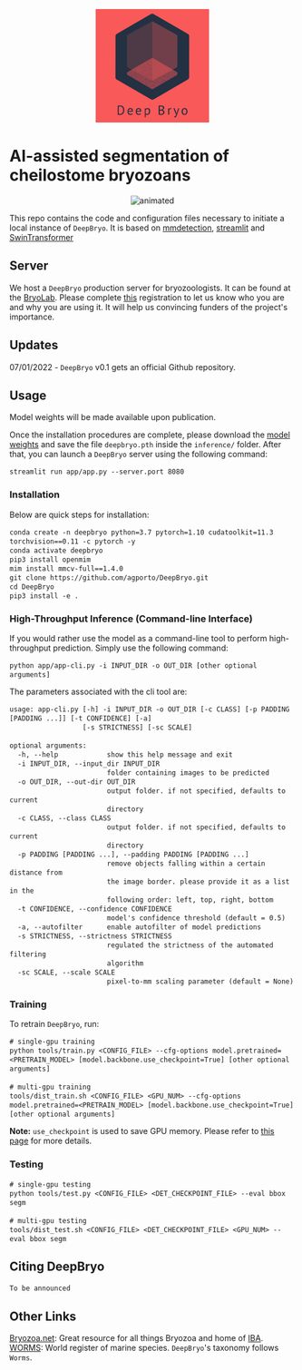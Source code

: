 <p align="center">
<img src="resources/logo_red.png" alt="DeepBryo logo" width='200' height='200' >
</p>

# AI-assisted segmentation of cheilostome bryozoans


<p align="center">
  <img src="resources/deepbryo.gif" alt="animated" />
</p>

This repo contains the code and configuration files necessary to initiate a local instance of `DeepBryo`. It is based on [mmdetection](https://github.com/open-mmlab/mmdetection), [streamlit](https://streamlit.io/) and [SwinTransformer](https://arxiv.org/pdf/2103.14030.pdf)

## Server 

We host a `DeepBryo` production server for bryozoologists. It can be found at the [BryoLab](https://bryolab.ngrok.io). Please complete [this](https://docs.google.com/forms/d/e/1FAIpQLSc-NoKamdaWiB9pCGQyXFHsMpXXlBgYRlwwSn53h8jwf7UMnw/viewform?usp=pp_url) registration to let us know who you are and why you are using it. It will help us convincing funders of the project's importance.


## Updates

07/01/2022 - `DeepBryo` v0.1 gets an official Github repository.

## Usage

Model weights will be made available upon publication.

Once the installation procedures are complete, please download the [model weights]() and save the file `deepbryo.pth` inside the `inference/` folder. After that, you can launch a `DeepBryo` server using the following command:

```
streamlit run app/app.py --server.port 8080

```

### Installation

Below are quick steps for installation:

```
conda create -n deepbryo python=3.7 pytorch=1.10 cudatoolkit=11.3 torchvision==0.11 -c pytorch -y
conda activate deepbryo
pip3 install openmim
mim install mmcv-full==1.4.0
git clone https://github.com/agporto/DeepBryo.git
cd DeepBryo
pip3 install -e .

```


### High-Throughput Inference (Command-line Interface)

If you would rather use the model as a command-line tool to perform high-throughput prediction. Simply use the following command:

```
python app/app-cli.py -i INPUT_DIR -o OUT_DIR [other optional arguments]

```

The parameters associated with the cli tool are:

```
usage: app-cli.py [-h] -i INPUT_DIR -o OUT_DIR [-c CLASS] [-p PADDING [PADDING ...]] [-t CONFIDENCE] [-a]
                  [-s STRICTNESS] [-sc SCALE]

optional arguments:
  -h, --help            show this help message and exit
  -i INPUT_DIR, --input_dir INPUT_DIR
                        folder containing images to be predicted
  -o OUT_DIR, --out-dir OUT_DIR
                        output folder. if not specified, defaults to current
                        directory
  -c CLASS, --class CLASS
                        output folder. if not specified, defaults to current
                        directory
  -p PADDING [PADDING ...], --padding PADDING [PADDING ...]
                        remove objects falling within a certain distance from
                        the image border. please provide it as a list in the
                        following order: left, top, right, bottom
  -t CONFIDENCE, --confidence CONFIDENCE
                        model's confidence threshold (default = 0.5)
  -a, --autofilter      enable autofilter of model predictions
  -s STRICTNESS, --strictness STRICTNESS
                        regulated the strictness of the automated filtering
                        algorithm
  -sc SCALE, --scale SCALE
                        pixel-to-mm scaling parameter (default = None)

```




### Training

To retrain `DeepBryo`, run:
```
# single-gpu training
python tools/train.py <CONFIG_FILE> --cfg-options model.pretrained=<PRETRAIN_MODEL> [model.backbone.use_checkpoint=True] [other optional arguments]

# multi-gpu training
tools/dist_train.sh <CONFIG_FILE> <GPU_NUM> --cfg-options model.pretrained=<PRETRAIN_MODEL> [model.backbone.use_checkpoint=True] [other optional arguments] 

```
**Note:** `use_checkpoint` is used to save GPU memory. Please refer to [this page](https://pytorch.org/docs/stable/checkpoint.html) for more details.

### Testing
```
# single-gpu testing
python tools/test.py <CONFIG_FILE> <DET_CHECKPOINT_FILE> --eval bbox segm

# multi-gpu testing
tools/dist_test.sh <CONFIG_FILE> <DET_CHECKPOINT_FILE> <GPU_NUM> --eval bbox segm

```

## Citing DeepBryo
```
To be announced 

```

## Other Links

[Bryozoa.net](http://bryozoa.net/): Great resource for all things Bryozoa and home of [IBA](http://bryozoa.net/iba/).
[WORMS](https://www.marinespecies.org/): World register of marine species. `DeepBryo`'s taxonomy follows `Worms`.


